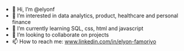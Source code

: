 - 👋 Hi, I’m @elyonf
- 👀 I’m interested in data analytics, product, healthcare and personal finance
- 🌱 I’m currently learning SQL, css, html and javascript
- 💞️ I’m looking to collaborate on projects 
- 📫 How to reach me: www.linkedin.com/in/elyon-famoriyo

<!---
elyonf/elyonf is a ✨ special ✨ repository because its `README.md` (this file) appears on your GitHub profile.
You can click the Preview link to take a look at your changes.
--->

